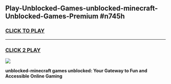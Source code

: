 
## Play-Unblocked-Games-unblocked-minecraft-Unblocked-Games-Premium #n745h
<h3>
<a href="https://premium.freeplayer.one?title=unblocked-minecraft&ref=12M">CLICK TO PLAY</a></h3>
<hr>

<h3>
<a href="https://premium.freeplayer.one?title=unblocked-minecraft&ref=12M">CLICK 2 PLAY</a>
  
</h3>

<a href="https://premium.freeplayer.one?title=unblocked-minecraft&ref=12M"><img src="https://clearcache.store/games.png"></a>


**unblocked-minecraft games unblocked: Your Gateway to Fun and Accessible Online Gaming**
